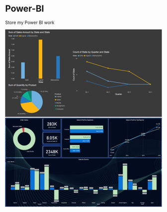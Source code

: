# Power-BI
Store my Power BI work

<img src="https://github.com/Kazuto335/Power-BI/blob/main/FirstTry.png?raw=true">
<img src="https://raw.githubusercontent.com/Kazuto335/Power-BI/main/DifferentStyle.png">
